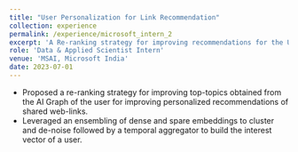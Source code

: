 ```yaml
---
title: "User Personalization for Link Recommendation"
collection: experience
permalink: /experience/microsoft_intern_2
excerpt: 'A Re-ranking strategy for improving recommendations for the User'
role: 'Data & Applied Scientist Intern'
venue: 'MSAI, Microsoft India'
date: 2023-07-01
---
```


- Proposed a re-ranking strategy for improving top-topics obtained from the AI Graph of the user for improving personalized recommendations of shared web-links.
- Leveraged an ensembling of dense and spare embeddings to cluster and de-noise followed by a temporal aggregator to build the interest vector of a user.